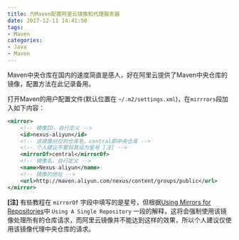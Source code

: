 ```yaml
---
title: 为Maven配置阿里云镜像和代理服务器
date: 2017-12-11 14:41:50
tags:
- Maven
categories: 
- Java
- Maven
---
```

Maven中央仓库在国内的速度简直是感人，好在阿里云提供了Maven中央仓库的镜像，配置方法在此记录备用。

<!-- more -->

打开Maven的用户配置文件(默认位置在 `~/.m2/settings.xml`)，在`mirrrors`段加入如下内容：

```xml
<mirror>
    <!-- 镜像ID，自行定义 -->
    <id>nexus-aliyun</id> 
    <!-- 该镜像对应的仓库名，central即中央仓库 -->
    <!-- 个人建议不要将其设为星号 [注] -->
    <mirrorOf>central</mirrorOf> 
    <!-- 镜像名，自行定义 -->
    <name>Nexus aliyun</name> 
    <!-- 镜像的地址 -->
    <url>http://maven.aliyun.com/nexus/content/groups/public</url> 
</mirror>
```

**[注]** 有些教程在 `mirrorOf` 字段中填写的是星号，但根据[Using Mirrors for Repositories](https://maven.apache.org/guides/mini/guide-mirror-settings.html)中 `Using A Single Repository` 一段的解释，这将会强制使用该镜像处理所有的仓库请求，而阿里云镜像并不能达到这样的效果，所以个人建议仅使用该镜像代理中央仓库的请求。